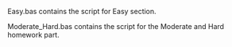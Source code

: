 Easy.bas contains the script for Easy section.

Moderate_Hard.bas contains the script for the Moderate and Hard homework part.
